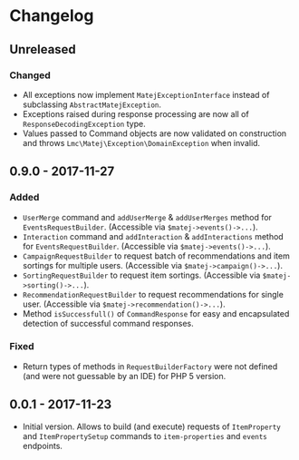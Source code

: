 # Changelog

<!-- We follow Semantic Versioning (http://semver.org/) and Keep a Changelog principles (http://keepachangelog.com/) --> 

<!-- There is always Unreleased section on the top. Subsections (Added, Changed, Fixed, Removed) should be added as needed. -->

## Unreleased
### Changed
- All exceptions now implement `MatejExceptionInterface` instead of subclassing `AbstractMatejException`.
- Exceptions raised during response processing are now all of `ResponseDecodingException` type.
- Values passed to Command objects are now validated on construction and throws `Lmc\Matej\Exception\DomainException` when invalid.

## 0.9.0 - 2017-11-27
### Added
- `UserMerge` command and `addUserMerge` & `addUserMerges` method for `EventsRequestBuilder`. (Accessible via `$matej->events()->...`).
- `Interaction` command and `addInteraction` & `addInteractions` method for `EventsRequestBuilder`. (Accessible via `$matej->events()->...`).
- `CampaignRequestBuilder` to request batch of recommendations and item sortings for multiple users. (Accessible via `$matej->campaign()->...`).
- `SortingRequestBuilder` to request item sortings. (Accessible via `$matej->sorting()->...`).
- `RecommendationRequestBuilder` to request recommendations for single user. (Accessible via `$matej->recommendation()->...`).
- Method `isSuccessfull()` of `CommandResponse` for easy and encapsulated detection of successful command responses.

### Fixed
- Return types of methods in `RequestBuilderFactory` were not defined (and were not guessable by an IDE) for PHP 5 version.

## 0.0.1 - 2017-11-23
- Initial version. Allows to build (and execute) requests of `ItemProperty` and `ItemPropertySetup` commands to `item-properties` and `events` endpoints.
